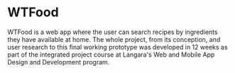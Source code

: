 # WTFood

WTFood is a web app where the user can search recipes by ingredients they have available at home. 
The whole project, from its conception, and user research to this final working prototype was developed in 12 weeks as part of the integrated project course at Langara's Web and Mobile App Design and Development program.
